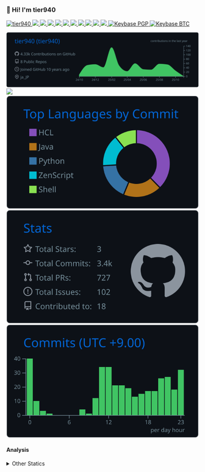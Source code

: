 ### 👋 Hi! I'm tier940

<p align="left"> 
  <a href="https://github.com/tier940/tier940/">
    <img src="https://komarev.com/ghpvc/?username=tier940" alt="tier940" />
  </a>
  <a href="http://twitter.com/tier940">
    <img height="20" src="https://img.shields.io/twitter/follow/tier940?label=Twitter&logo=twitter&style=flat" />
  </a>
  <a href="https://github.com/tier940">
    <img height="20" src="https://img.shields.io/github/followers/tier940?label=follow&logo=github&style=flat" />
  </a>
  <a href="https://www.reddit.com/user/tier940">
    <img height="20" src="https://img.shields.io/reddit/user-karma/combined/tier940?label=Reddit&logo=reddit&style=flat" />
  </a>
  <a href="https://stackoverflow.com/users/17317833/tier940">
    <img height="20" src="https://img.shields.io/stackexchange/stackoverflow/r/17317833?label=StackOverflow&logo=stack-overflow&style=flat" />
  </a>
  <a href="https://zenn.dev/tier940">
    <img height="20" src="https://zenn.badge.nikaera.com/s/tier940/likes" />
  </a>
  <a href="https://zenn.dev/tier940">
    <img height="20" src="https://zenn.badge.nikaera.com/s/tier940/followers" />
  </a>
  <a href="https://zenn.dev/tier940">
    <img height="20" src="https://zenn.badge.nikaera.com/s/tier940/articles" />
  </a>
  <a href="http://qiita.com/tier940">
    <img height="20" src="https://qiita-badge.apiapi.app/s/tier940/posts.svg" />
  </a>
  <a href="http://qiita.com/tier940">
    <img height="20" src="https://qiita-badge.apiapi.app/s/tier940/contributions.svg" />
  </a>
  <a href="https://github.com/tier940/tier940/">
    <img height="20" src="https://github.com/tier940/tier940/actions/workflows/main.yml/badge.svg" />
  </a>
  <a href="https://keybase.io/tier940">
    <img alt="Keybase PGP" src="https://img.shields.io/keybase/pgp/tier940">
  </a>
  <a href="https://keybase.io/tier940">
    <img alt="Keybase BTC" src="https://img.shields.io/keybase/btc/tier940">
  </a>
</p>

[![](https://raw.githubusercontent.com/tier940/tier940/main/profile-summary-card-output/github_dark/0-profile-details.svg)](https://github.com/vn7n24fzkq/github-profile-summary-cards)
[![](https://raw.githubusercontent.com/tier940/tier940/main/profile-summary-card-output/github_dark/1-repos-per-language.svg)](https://github.com/vn7n24fzkq/github-profile-summary-cards) [![](https://raw.githubusercontent.com/tier940/tier940/main/profile-summary-card-output/github_dark/2-most-commit-language.svg)](https://github.com/vn7n24fzkq/github-profile-summary-cards)
[![](https://raw.githubusercontent.com/tier940/tier940/main/profile-summary-card-output/github_dark/3-stats.svg)](https://github.com/vn7n24fzkq/github-profile-summary-cards) [![](https://raw.githubusercontent.com/tier940/tier940/main/profile-summary-card-output/github_dark/4-productive-time.svg)](https://github.com/vn7n24fzkq/github-profile-summary-cards)


#### Analysis
<!-- <img height="150" src="https://github.com/tier940/tier940/blob/master/images/stat.svg" alt="Alternative Text"/> -->

<details>
  <summary>Other Statics</summary>
  <!--START_SECTION:waka-->
![Code Time](http://img.shields.io/badge/Code%20Time-4%2C798%20hrs%2035%20mins-blue)

**🐱 My GitHub Data** 

> 📦 42.2 kB Used in GitHub's Storage 
 > 
> 💼 Opted to Hire
 > 
> 📜 12 Public Repositories 
 > 
> 🔑 6 Private Repositories 
 > 
**I'm an Early 🐤** 

```text
🌞 Morning                3337 commits        ████░░░░░░░░░░░░░░░░░░░░░   16.87 % 
🌆 Daytime                7088 commits        █████████░░░░░░░░░░░░░░░░   35.84 % 
🌃 Evening                7302 commits        █████████░░░░░░░░░░░░░░░░   36.92 % 
🌙 Night                  2050 commits        ███░░░░░░░░░░░░░░░░░░░░░░   10.37 % 
```
📅 **I'm Most Productive on Sunday** 

```text
Monday                   2074 commits        ███░░░░░░░░░░░░░░░░░░░░░░   10.49 % 
Tuesday                  3138 commits        ████░░░░░░░░░░░░░░░░░░░░░   15.87 % 
Wednesday                2541 commits        ███░░░░░░░░░░░░░░░░░░░░░░   12.85 % 
Thursday                 1904 commits        ██░░░░░░░░░░░░░░░░░░░░░░░   09.63 % 
Friday                   2821 commits        ████░░░░░░░░░░░░░░░░░░░░░   14.26 % 
Saturday                 3632 commits        █████░░░░░░░░░░░░░░░░░░░░   18.36 % 
Sunday                   3667 commits        █████░░░░░░░░░░░░░░░░░░░░   18.54 % 
```


📊 **This Week I Spent My Time On** 

```text
🕑︎ Time Zone: Asia/Tokyo

💬 Programming Languages: 
Other                    31 hrs 56 mins      ███████████████████████░░   91.84 % 
Markdown                 1 hr 5 mins         █░░░░░░░░░░░░░░░░░░░░░░░░   03.14 % 
YAML                     30 mins             ░░░░░░░░░░░░░░░░░░░░░░░░░   01.45 % 
JSON                     25 mins             ░░░░░░░░░░░░░░░░░░░░░░░░░   01.23 % 
INI                      22 mins             ░░░░░░░░░░░░░░░░░░░░░░░░░   01.09 % 

🔥 Editors: 
Edge                     31 hrs 14 mins      ██████████████████████░░░   89.83 % 
Chrome                   1 hr 48 mins        █░░░░░░░░░░░░░░░░░░░░░░░░   05.20 % 
VS Code                  1 hr 43 mins        █░░░░░░░░░░░░░░░░░░░░░░░░   04.97 % 

💻 Operating System: 
Windows                  31 hrs 52 mins      ███████████████████████░░   91.65 % 
Unknown OS               1 hr 48 mins        █░░░░░░░░░░░░░░░░░░░░░░░░   05.20 % 
Mac                      50 mins             █░░░░░░░░░░░░░░░░░░░░░░░░   02.42 % 
Linux                    15 mins             ░░░░░░░░░░░░░░░░░░░░░░░░░   00.73 % 
```

**I Mostly Code in Java** 

```text
Java                     17 repos            █████████████░░░░░░░░░░░░   53.12 % 
ZenScript                3 repos             ██░░░░░░░░░░░░░░░░░░░░░░░   09.38 % 
Shell                    2 repos             ██░░░░░░░░░░░░░░░░░░░░░░░   06.25 % 
Python                   2 repos             ██░░░░░░░░░░░░░░░░░░░░░░░   06.25 % 
HTML                     1 repo              █░░░░░░░░░░░░░░░░░░░░░░░░   03.12 % 
```



**Timeline**

![Lines of Code chart](https://raw.githubusercontent.com/tier940/tier940/main/assets/bar_graph.png)


 Last Updated on 23/11/2024 00:11:10 UTC
<!--END_SECTION:waka-->
</details>
